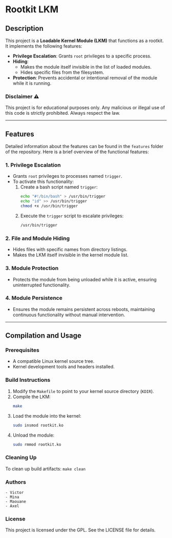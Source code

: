 # Rootkit LKM

## Description
This project is a **Loadable Kernel Module (LKM)** that functions as a rootkit. It implements the following features:
- **Privilege Escalation**: Grants `root` privileges to a specific process.
- **Hiding**:
  - Makes the module itself invisible in the list of loaded modules.
  - Hides specific files from the filesystem.
- **Protection**: Prevents accidental or intentional removal of the module while it is running.

### Disclaimer ⚠️
This project is for educational purposes only. Any malicious or illegal use of this code is strictly prohibited. Always respect the law.

---

## Features
Detailed information about the features can be found in the `features` folder of the repository. Here is a brief overview of the functional features:

### 1. Privilege Escalation
- Grants `root` privileges to processes named `trigger`.
- To activate this functionality:
  1. Create a bash script named `trigger`:
     ```bash
     echo "#!/bin/bash" > /usr/bin/trigger
     echo "id" >> /usr/bin/trigger
     chmod +x /usr/bin/trigger
     ```
  2. Execute the `trigger` script to escalate privileges:
     ```bash
     /usr/bin/trigger
     ```

### 2. File and Module Hiding
- Hides files with specific names from directory listings.
- Makes the LKM itself invisible in the kernel module list.

### 3. Module Protection
- Protects the module from being unloaded while it is active, ensuring uninterrupted functionality.

### 4. Module Persistence
- Ensures the module remains persistent across reboots, maintaining continuous functionality without manual intervention.

---

## Compilation and Usage

### Prerequisites
- A compatible Linux kernel source tree.
- Kernel development tools and headers installed.

### Build Instructions
1. Modify the `Makefile` to point to your kernel source directory (`KDIR`).
2. Compile the LKM:
   ```bash
   make
   ```
3. Load the module into the kernel:
    ```bash
    sudo insmod rootkit.ko
    ```
4. Unload the module:
    ```bash
    sudo rmmod rootkit.ko
    ```

### Cleaning Up

To clean up build artifacts:
    ```
    make clean
    ```

### Authors

    - Victor
    - Mina
    - Maouane
    - Axel

### License

This project is licensed under the GPL. See the LICENSE file for details.